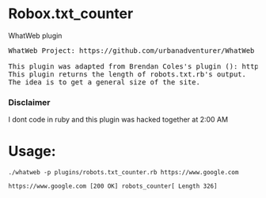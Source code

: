 # Robox.txt_counter

WhatWeb plugin

<pre>
WhatWeb Project: https://github.com/urbanadventurer/WhatWeb
  
This plugin was adapted from Brendan Coles's plugin (<bcoles@gmail.com>): https://github.com/urbanadventurer/WhatWeb/edit/master/plugins/robots.txt.rb
This plugin returns the length of robots.txt.rb's output.
The idea is to get a general size of the site.
</pre>

### Disclaimer

I dont code in ruby and this plugin was hacked together at 2:00 AM

# Usage:
```
./whatweb -p plugins/robots.txt_counter.rb https://www.google.com

https://www.google.com [200 OK] robots_counter[ Length 326]
```
